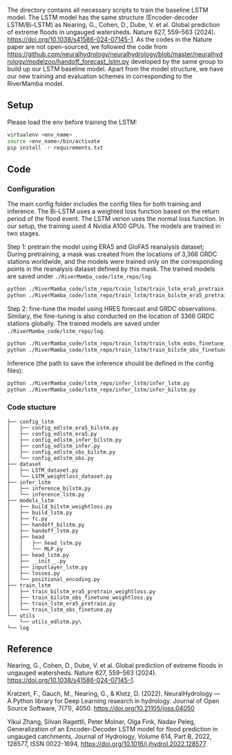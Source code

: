 The directory contains all necessary scripts to train the baseline LSTM model. The LSTM model has the same structure (Encoder-decoder LSTM/Bi-LSTM) as Nearing, G., Cohen, D., Dube, V. et al. Global prediction of extreme floods in ungauged watersheds. Nature 627, 559–563 (2024). https://doi.org/10.1038/s41586-024-07145-1. As the codes in the Nature paper are not open-sourced, we followed the code from https://github.com/neuralhydrology/neuralhydrology/blob/master/neuralhydrology/modelzoo/handoff_forecast_lstm.py developed by the same group to build up our LSTM baseline model. Apart from the model structure, we have our new training and evaluation schemes in corresponding to the RiverMamba model. 

## Setup

Please load the env before training the LSTM:

```bash
virtualenv <env_name>
source <env_name>/bin/activate
pip install -r requirements.txt
```

## Code

### Configuration

The main config folder includes the config files for both training and inference. The Bi-LSTM uses a weighted loss function based on the return period of the flood event. The LSTM verion uses the normal loss function. In our setup, the training used 4 Nvidia A100 GPUs. The models are trained in two stages.

Step 1: pretrain the model using ERA5 and GloFAS reanalysis dataset; During pretraining, a mask was created from the locations of 3,366 GRDC stations worldwide, and the models were trained only on the corresponding points in the reanalysis dataset defined by this mask. The trained models are saved under `./RiverMamba_code/lstm_repo/log`.
```bash
python ./RiverMamba_code/lstm_repo/train_lstm/train_lstm_era5_pretrain.py
python ./RiverMamba_code/lstm_repo/train_lstm/train_bilstm_era5_pretrain_weightloss.py
```

Step 2: fine-tune the model using HRES forecast and GRDC observations. Similary, the fine-tuning is also conducted on the location of 3366 GRDC stations globally. The trained models are saved under `./RiverMamba_code/lstm_repo/log`.

```bash
python ./RiverMamba_code/lstm_repo/train_lstm/train_lstm_eobs_finetune_pretrain.py
python ./RiverMamba_code/lstm_repo/train_lstm/train_bilstm_obs_finetune_weightloss.py
```

Inference (the path to save the inference should be defined in the config files):

```bash
python ./RiverMamba_code/lstm_repo/infer_lstm/infer_lstm.py
python ./RiverMamba_code/lstm_repo/infer_lstm/infer_bilstm.py
```

### Code stucture

```text
├── config_lstm
│   ├── config_edlstm_era5_bilstm.py
│   ├── config_edlstm_era5.py
│   ├── config_edlstm_infer_bilstm.py
│   ├── config_edlstm_infer.py
│   ├── config_edlstm_obs_bilstm.py
│   └── config_edlstm_obs.py
├── dataset
│   ├── LSTM_dataset.py
│   └── LSTM_weightloss_dataset.py
├── infer_lstm
│   ├── inference_bilstm.py
│   └── inference_lstm.py
├── models_lstm
│   ├── build_bilstm_weightloss.py
│   ├── build_lstm.py
│   ├── fc.py
│   ├── handoff_bilstm.py
│   ├── handoff_lstm.py
│   ├── head
│   │   ├── head_lstm.py
│   │   └── MLP.py
│   ├── head_lstm.py
│   ├── __init__.py
│   ├── inputlayer_lstm.py
│   ├── losses.py
│   └── positional_encoding.py
├── train_lstm
│   ├── train_bilstm_era5_pretrain_weightloss.py
│   ├── train_bilstm_obs_finetune_weightloss.py
│   ├── train_lstm_era5_pretrain.py
│   └── train_lstm_obs_finetune.py
└── utils
    └── utils_edlstm.py\
└── log
```

## Reference

Nearing, G., Cohen, D., Dube, V. et al. Global prediction of extreme floods in ungauged watersheds. Nature 627, 559–563 (2024). https://doi.org/10.1038/s41586-024-07145-1.


Kratzert, F., Gauch, M., Nearing, G., & Klotz, D. (2022). NeuralHydrology — A Python library for Deep Learning research in hydrology. Journal of Open Source Software, 7(71), 4050. https://doi.org/10.21105/joss.04050


Yikui Zhang, Silvan Ragettli, Peter Molnar, Olga Fink, Nadav Peleg, Generalization of an Encoder-Decoder LSTM model for flood prediction in ungauged catchments, Journal of Hydrology, Volume 614, Part B, 2022, 128577, ISSN 0022-1694, https://doi.org/10.1016/j.jhydrol.2022.128577.
